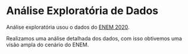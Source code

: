 # Análise Exploratória de Dados
 
 Análise exploratória usou o dados do [ENEM 2020](https://www.gov.br/inep/pt-br/acesso-a-informacao/dados-abertos/microdados/enem).
 
 Realizamos uma análise detalhada dos dados, com isso obtivemos uma visão ampla do cenário do ENEM.

